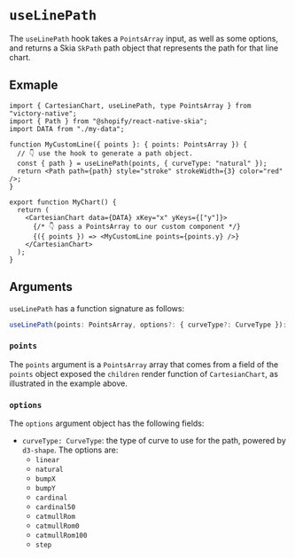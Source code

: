 # `useLinePath`

The `useLinePath` hook takes a `PointsArray` input, as well as some options, and returns a Skia `SkPath` path object that represents the path for that line chart.

## Exmaple

```tsx
import { CartesianChart, useLinePath, type PointsArray } from "victory-native";
import { Path } from "@shopify/react-native-skia";
import DATA from "./my-data";

function MyCustomLine({ points }: { points: PointsArray }) {
  // 👇 use the hook to generate a path object.
  const { path } = useLinePath(points, { curveType: "natural" });
  return <Path path={path} style="stroke" strokeWidth={3} color="red" />;
}

export function MyChart() {
  return (
    <CartesianChart data={DATA} xKey="x" yKeys={["y"]}>
      {/* 👇 pass a PointsArray to our custom component */}
      {({ points }) => <MyCustomLine points={points.y} />}
    </CartesianChart>
  );
}
```

## Arguments

`useLinePath` has a function signature as follows:

```ts
useLinePath(points: PointsArray, options?: { curveType?: CurveType }): { path: SkPath }
```

### `points`

The `points` argument is a `PointsArray` array that comes from a field of the `points` object exposed the `children` render function of `CartesianChart`, as illustrated in the example above.

### `options`

The `options` argument object has the following fields:

- `curveType: CurveType`: the type of curve to use for the path, powered by `d3-shape`. The options are:
  - `linear`
  - `natural`
  - `bumpX`
  - `bumpY`
  - `cardinal`
  - `cardinal50`
  - `catmullRom`
  - `catmullRom0`
  - `catmullRom100`
  - `step`
